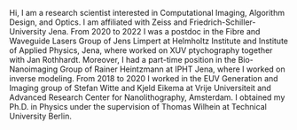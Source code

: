 Hi, 
I am a research scientist interested in Computational Imaging, Algorithm Design, and Optics. I am affiliated with Zeiss and Friedrich-Schiller-University Jena. From 2020 to 2022 I was a postdoc in the Fibre and Waveguide Lasers Group of Jens Limpert at Helmholtz Institute and Institute of Applied Physics, Jena, where worked on XUV ptychography together with Jan Rothhardt. Moreover, I had a part-time position in the Bio-Nanoimaging Group of Rainer Heintzmann at IPHT Jena, where I worked on inverse modeling. From 2018 to 2020 I worked in the EUV Generation and Imaging group of Stefan Witte and Kjeld Eikema at Vrije Universiteit and Advanced Research Center for Nanolithography, Amsterdam. I obtained my Ph.D. in Physics under the supervision of Thomas Wilhein at Technical University Berlin.
